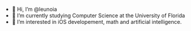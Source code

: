 - 👋 Hi, I’m @leunoia
- 👀 I’m currently studying Computer Science at the University of Florida
- 🌱 I’m interested in iOS developement, math and artificial intelligence. 

<!---
leunoia/leunoia is a ✨ special ✨ repository because its `README.md` (this file) appears on your GitHub profile.
You can click the Preview link to take a look at your changes.
--->

